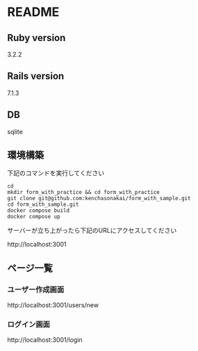 # README

## Ruby version
3.2.2

## Rails version
7.1.3

## DB
sqlite

## 環境構築
下記のコマンドを実行してください

```
cd
mkdir form_with_practice && cd form_with_practice
git clone git@github.com:kenchasonakai/form_with_sample.git
cd form_with_sample.git
docker compose build
docker compose up
```

サーバーが立ち上がったら下記のURLにアクセスしてください

http://localhost:3001

## ページ一覧

### ユーザー作成画面
http://localhost:3001/users/new

### ログイン画面
http://localhost:3001/login
